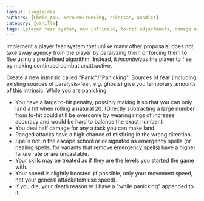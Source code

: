 ```yaml
---
layout: singleidea
authors: [Chris_ANG, NeroOneTrueKing, rikersan, aosdict]
category: [vanilla]
tags: [player fear system, new intrinsic, to-hit adjustments, damage adjustments, spellcasting, speed adjustments, death reasons]
---
```

Implement a player fear system that unlike many other proposals, does not take away agency from the player by paralyzing them or forcing them to flee using a predefined algorithm. Instead, it *incentivizes* the player to flee by making continued combat unattractive.

Create a new intrinsic called "Panic"/"Panicking". Sources of fear (including existing sources of paralysis-fear, e.g. ghosts) give you temporary amounts of this intrinsic. While you are panicking:
* You have a large to-hit penalty, possibly making it so that you can only land a hit when rolling a natural 20. (Directly subtracting a large number from to-hit could still be overcome by wearing rings of increase accuracy and would be hard to balance the exact number.)
* You deal half damage for any attack you can make land.
* Ranged attacks have a high chance of misfiring in the wrong direction.
* Spells not in the escape school or designated as emergency spells (or healing spells, for variants that remove emergency spells) have a higher failure rate or are uncastable.
* Your skills may be treated as if they are the levels you started the game with.
* Your speed is slightly boosted (if possible, only your movement speed, not your general attack/item use speed).
* If you die, your death reason will have a "while panicking" appended to it.
